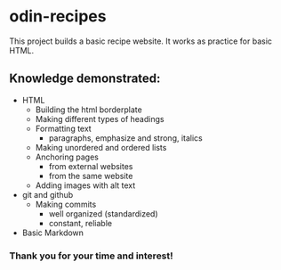 # odin-recipes
This project builds a basic recipe website.
It works as practice for basic HTML.

## Knowledge demonstrated:
- HTML
  - Building the html borderplate
  - Making different types of headings
  - Formatting text
    - paragraphs, emphasize and strong, italics
  - Making unordered and ordered lists
  - Anchoring pages
    - from external websites
    - from the same website
  - Adding images with alt text
- git and github
  - Making commits
    - well organized (standardized)
    - constant, reliable
- Basic Markdown

### Thank you for your time and interest!